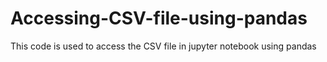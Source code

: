 # Accessing-CSV-file-using-pandas
This code is used to access the CSV file in jupyter notebook using pandas
